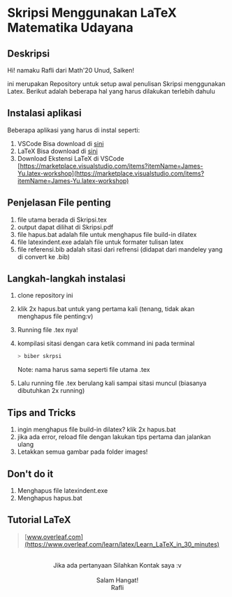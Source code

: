 # Skripsi Menggunakan LaTeX Matematika Udayana

## Deskripsi

Hi! namaku Rafli dari Math'20 Unud, Salken!

ini merupakan Repository untuk setup awal penulisan Skripsi menggunakan Latex. Berikut adalah beberapa hal yang harus dilakukan terlebih dahulu

## Instalasi aplikasi

Beberapa aplikasi yang harus di instal seperti:

1. VSCode
   Bisa download di [sini](https://code.visualstudio.com/download)
2. LaTeX
   Bisa download di [sini](https://miktex.org/download)
3. Download Ekstensi LaTeX di VSCode
   [https://marketplace.visualstudio.com/items?itemName=James-Yu.latex-workshop](https://marketplace.visualstudio.com/items?itemName=James-Yu.latex-workshop)

## Penjelasan File penting

1. file utama berada di Skripsi.tex
2. output dapat dilihat di Skripsi.pdf
3. file hapus.bat adalah file untuk menghapus file build-in dilatex
4. file latexindent.exe adalah file untuk formater tulisan latex
5. file referensi.bib adalah sitasi dari refrensi (didapat dari mandeley yang di convert ke .bib)

## Langkah-langkah instalasi

1. clone repository ini
2. klik 2x hapus.bat untuk yang pertama kali (tenang, tidak akan menghapus file penting:v)
3. Running file .tex nya!
4. kompilasi sitasi dengan cara ketik command ini pada terminal

   ```bash
   > biber skrpsi
   ```

   Note: nama harus sama seperti file utama .tex

5. Lalu running file .tex berulang kali sampai sitasi muncul (biasanya dibutuhkan 2x running)

## Tips and Tricks

1. ingin menghapus file build-in dilatex? klik 2x hapus.bat
2. jika ada error, reload file dengan lakukan tips pertama dan jalankan ulang
3. Letakkan semua gambar pada folder images!

## Don't do it

1. Menghapus file latexindent.exe
2. Menghapus hapus.bat

## Tutorial LaTeX

> [www.overleaf.com](https://www.overleaf.com/learn/latex/Learn_LaTeX_in_30_minutes)

<br>

<center>
Jika ada pertanyaan Silahkan Kontak saya :v<br><br>
Salam Hangat!<br>Rafli
</center>
